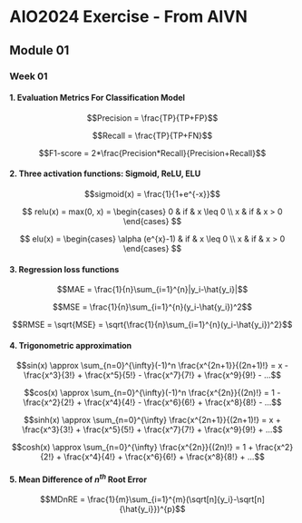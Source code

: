 # AIO2024 Exercise - From AIVN

## Module 01

### Week 01

#### 1. Evaluation Metrics For Classification Model
$$Precision = \frac{TP}{TP+FP}$$

$$Recall = \frac{TP}{TP+FN}$$

$$F1-score = 2*\frac{Precision*Recall}{Precision+Recall}$$

#### 2. Three activation functions: Sigmoid, ReLU, ELU
$$sigmoid(x) = \frac{1}{1+e^{-x}}$$

$$
relu(x) = max(0, x) = \begin{cases}
              0 & if & x \leq 0 \\
              x & if & x > 0
          \end{cases}
$$

$$
elu(x) = \begin{cases}
              \alpha (e^{x}-1) & if & x \leq 0 \\
              x & if & x > 0
          \end{cases}
$$

#### 3. Regression loss functions
$$MAE = \frac{1}{n}\sum_{i=1}^{n}|y_i-\hat{y_i}|$$

$$MSE = \frac{1}{n}\sum_{i=1}^{n}(y_i-\hat{y_i})^2$$

$$RMSE = \sqrt{MSE} = \sqrt{\frac{1}{n}\sum_{i=1}^{n}(y_i-\hat{y_i})^2}$$

#### 4. Trigonometric approximation
$$sin(x) \approx \sum_{n=0}^{\infty}(-1)^n \frac{x^{2n+1}}{(2n+1)!} = x - \frac{x^3}{3!} + \frac{x^5}{5!} - \frac{x^7}{7!} + \frac{x^9}{9!} - ...$$

$$cos(x) \approx \sum_{n=0}^{\infty}(-1)^n \frac{x^{2n}}{(2n)!} = 1 - \frac{x^2}{2!} + \frac{x^4}{4!} - \frac{x^6}{6!} + \frac{x^8}{8!} - ...$$

$$sinh(x) \approx \sum_{n=0}^{\infty} \frac{x^{2n+1}}{(2n+1)!} = x + \frac{x^3}{3!} + \frac{x^5}{5!} + \frac{x^7}{7!} + \frac{x^9}{9!} + ...$$

$$cosh(x) \approx \sum_{n=0}^{\infty} \frac{x^{2n}}{(2n)!} = 1 + \frac{x^2}{2!} + \frac{x^4}{4!} + \frac{x^6}{6!} + \frac{x^8}{8!} + ...$$

#### 5. Mean Difference of ${n^{th}}$ Root Error
$$MDnRE = \frac{1}{m}\sum_{i=1}^{m}(\sqrt[n]{y_i}-\sqrt[n]{\hat{y_i}})^{p}$$
